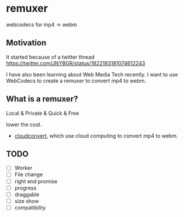 # remuxer
webcodecs for mp4 -> webm

## Motivation
It started because of a twitter thread https://twitter.com/JNYBGR/status/1822193181074612243

I have also been learning about Web Media Tech recently. I want to use WebCodecs to create a remuxer to convert mp4 to webm.

## What is a remuxer?

Local & Private & Quick & Free

lower the cost.
-   [cloudconvert](https://cloudconvert.com/mp4-converter), which use cloud computing to convert mp4 to webm.

## TODO

-   [ ] Worker
-   [ ] File change
-   [ ] right end promise
-   [ ] progress
-   [ ] draggable
-   [ ] size show
-   [ ] compatibility
